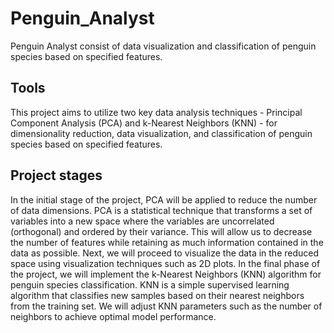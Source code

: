# Penguin_Analyst
Penguin Analyst consist of data visualization and classification of penguin species based on specified features. 

## Tools
This project aims to utilize two key data analysis techniques - Principal Component Analysis (PCA) and k-Nearest Neighbors (KNN) - for dimensionality reduction, data visualization, and classification of penguin species based on specified features.

## Project stages 
In the initial stage of the project, PCA will be applied to reduce the number of data dimensions. PCA is a statistical technique that transforms a set of variables into a new space where the variables are uncorrelated (orthogonal) and ordered by their variance. This will allow us to decrease the number of features while retaining as much information contained in the data as possible. Next, we will proceed to visualize the data in the reduced space using visualization techniques such as 2D plots. In the final phase of the project, we will implement the k-Nearest Neighbors (KNN) algorithm for penguin species classification. KNN is a simple supervised learning algorithm that classifies new samples based on their nearest neighbors from the training set. We will adjust KNN parameters such as the number of neighbors to achieve optimal model performance.